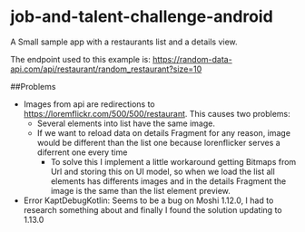 # job-and-talent-challenge-android
A Small sample app with a restaurants list and a details view.

The endpoint used to this example is: https://random-data-api.com/api/restaurant/random_restaurant?size=10

##Problems
- Images from api are redirections to https://loremflickr.com/500/500/restaurant. This causes two problems:
  - Several elements into list have the same image.
  - If we want to reload data on details Fragment for any reason, image would be different than the list one because lorenflicker serves a diferrent one every time
    - To solve this I implement a little workaround getting Bitmaps from Url and storing this on UI model, so when we load the list all elements has differents images and in the details Fragment the image is the same than the list element preview.
- Error KaptDebugKotlin: Seems to be a bug on Moshi 1.12.0, I had to research something about and finally I found the solution updating to 1.13.0
